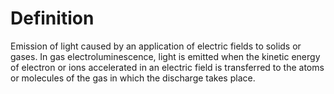 # Definition

Emission of light caused by an application of electric fields to solids
or gases. In gas electroluminescence, light is emitted when the kinetic
energy of electron or ions accelerated in an electric field is
transferred to the atoms or molecules of the gas in which the discharge
takes place.
